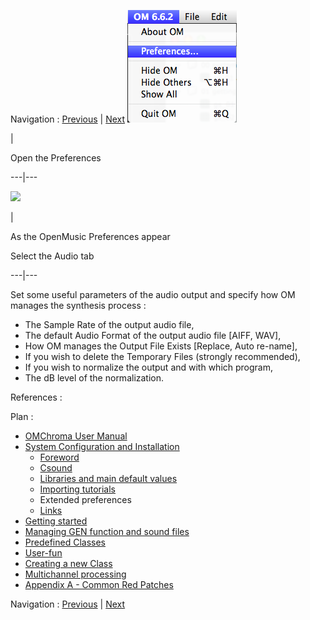 
Navigation : [Previous](03-_Importing_tutorials "page
précédente\(Importing tutorials\)") | [Next](05-Links "page
suivante\(Links\)")
![](../res/open_preferences.png)

|

Open the Preferences  
  
---|---  
  
[![](../res/extended_preferences_1.png)](../res/extended_preferences.png
"Cliquez pour agrandir")

|

As the OpenMusic Preferences appear

Select the Audio tab  
  
---|---  
  
Set some useful parameters of the audio output and specify how OM manages the
synthesis process :

  * The Sample Rate of the output audio file,
  * The default Audio Format of the output audio file [AIFF, WAV],
  * How OM manages the Output File Exists [Replace, Auto re-name],
  * If you wish to delete the Temporary Files (strongly recommended),
  * If you wish to normalize the output and with which program,
  * The dB level of the normalization.

References :

Plan :

  * [OMChroma User Manual](OMChroma)
  * [System Configuration and Installation](Installation)
    * [Foreword](00-Foreword)
    * [Csound](01-Csound)
    * [Libraries and main default values](02-Libraries_and_mains_default_values)
    * [Importing tutorials](03-_Importing_tutorials)
    * Extended preferences
    * [Links](05-Links)
  * [Getting started](Getting_Started)
  * [Managing GEN function and sound files](Managing_GEN_function_and_sound_files)
  * [Predefined Classes](Predefined_classes)
  * [User-fun](User-fun)
  * [Creating a new Class](Creating_a_new_Class)
  * [Multichannel processing](06-Multichannel_processing)
  * [Appendix A - Common Red Patches](A-Appendix-A_Common_red_patches)

Navigation : [Previous](03-_Importing_tutorials "page
précédente\(Importing tutorials\)") | [Next](05-Links "page
suivante\(Links\)")
